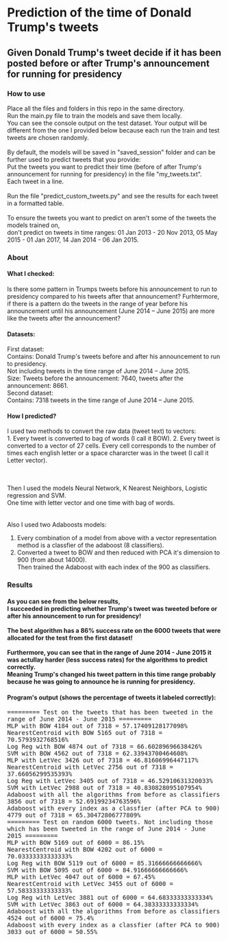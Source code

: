 <h1>Prediction of the time of Donald Trump's tweets</h1>
<h2>Given Donald Trump's tweet decide if it has been posted before or after Trump's announcement for running for presidency</h3>

<h3>How to use</h3>
Place all the files and folders in this repo in the same directory.<br>
Run the main.py file to train the models and save them locally. <br>
You can see the console output on the test dataset. Your output will be different from the one I provided below
because each run the train and test tweets are chosen randomly.
<br><br>
By default, the models will be saved in "saved_session" folder and can be further used to predict tweets that you provide:<br>
Put the tweets you want to predict their time (before of after Trump's announcement for running for presidency) in the file "my_tweets.txt".<br>
Each tweet in a line.<br><br>
Run the file "predict_custom_tweets.py" and see the results for each tweet in a formatted table.<br><br>
To ensure the tweets you want to predict on aren't some of the tweets the models trained on, <br>
don't predict on tweets in time ranges: 01 Jan 2013 - 20 Nov 2013, 05 May 2015 - 01 Jan 2017, 14 Jan 2014 - 06 Jan 2015.


<h3>About</h3>
<h4>What I checked:</h4>
Is there some pattern in Trumps tweets before his announcement to run to presidency compared to his tweets after that announcement?
Furhtermore, if there is a pattern do the tweets in the range of year before his announcement until his announcement (June 2014 – June 2015) are more like the tweets after the announcement? 

<h4>Datasets:</h4>
First dataset:<br>
Contains: Donald Trump's tweets before and after his announcement to run to presidency.<br>
Not including tweets in the time range of June 2014 – June 2015.<br>
Size: Tweets before the announcement: 7640,  tweets after the announcement: 8661.<br>
Second dataset:<br>
Contains: 7318 tweets in the time range of June 2014 – June 2015.<br>
<h4>How I predicted?</h4>
I used two methods to convert the raw data (tweet text) to vectors:<br>
1. Every tweet is converted to bag of words (I call it BOW).
2. Every tweet is converted to a vector of 27 cells. Every cell corresponds to the number of times each english letter or a space chararcter was in the tweet (I call it Letter vector).<br>

<br><br>
Then I used the models Neural Network, K Nearest Neighbors, Logistic regression and SVM.<br>
One time with letter vector and one time with bag of words.<br>
<br>
<br>
Also I used two Adaboosts models:<br>
1. Every combination of a model from above with a vector representation method is a classfier of the adaboost (8 classifiers).<br>
2. Converted a tweet to BOW and then reduced with PCA it's dimension to 900 (from about 14000).<br>
Then trained the Adaboost with each index of the 900 as classifiers.

<h3>Results</h3>
<h4>As you can see from the below results,<br>
I succeeded in predicting whether Trump's tweet was tweeted before or after his announcement to run for presidency!<br><br>
The best algorithm has a 86% success rate on the 6000 tweets that were allocated for the test from the first dataset!<br><br>
Furthermore, you can see that in the range of June 2014 - June 2015 it was actullay harder (less success rates) for the algorithms to predict correctly.<br>
Meaning Trump's changed his tweet pattern in this time range probably because he was going to announce he is running for presidency.</h4>

<h4>Program's output (shows the percentage of tweets it labeled correctly):</h4>
<samp>
========= Test on the tweets that has been tweeted in the range of June 2014 - June 2015 =========<br>
MLP with BOW 4184 out of 7318 = 57.17409128177098%<br>
NearestCentroid with BOW 5165 out of 7318 = 70.5793932768516%<br>
Log Reg with BOW 4874 out of 7318 = 66.60289696638426%<br>
SVM with BOW 4562 out of 7318 = 62.33943700464608%<br>
MLP with LetVec 3426 out of 7318 = 46.81606996447117%<br>
NearestCentroid with LetVec 2756 out of 7318 = 37.66056299535393%<br>
Log Reg with LetVec 3405 out of 7318 = 46.52910631320033%<br>
SVM with LetVec 2988 out of 7318 = 40.830828095107954%<br>
Adaboost with all the algorithms from before as classifiers 3856 out of 7318 = 52.69199234763596%<br>
Adaboost with every index as a classfier (after PCA to 900) 4779 out of 7318 = 65.30472806777809%<br>
========= Test on random 6000 tweets. Not including those which has been tweeted in the range of June 2014 - June 2015 =========<br>
MLP with BOW 5169 out of 6000 = 86.15%<br>
NearestCentroid with BOW 4202 out of 6000 = 70.03333333333333%<br>
Log Reg with BOW 5119 out of 6000 = 85.31666666666666%<br>
SVM with BOW 5095 out of 6000 = 84.91666666666666%<br>
MLP with LetVec 4047 out of 6000 = 67.45%<br>
NearestCentroid with LetVec 3455 out of 6000 = 57.58333333333333%<br>
Log Reg with LetVec 3881 out of 6000 = 64.68333333333334%<br>
SVM with LetVec 3863 out of 6000 = 64.38333333333334%<br>
Adaboost with all the algorithms from before as classifiers 4524 out of 6000 = 75.4%<br>
Adaboost with every index as a classfier (after PCA to 900) 3033 out of 6000 = 50.55%
</samp>
